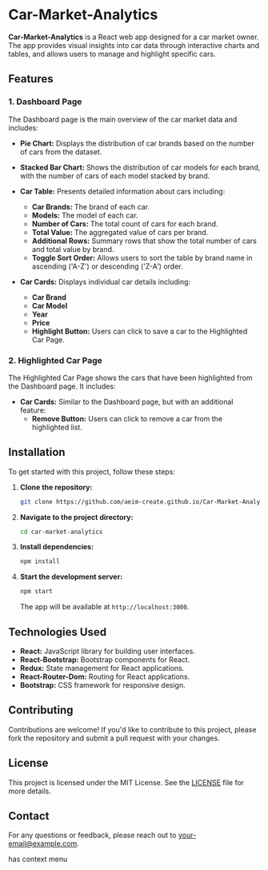 # Car-Market-Analytics
 
**Car-Market-Analytics** is a React web app designed for a car market owner. The app provides visual insights into car data through interactive charts and tables, and allows users to manage and highlight specific cars.
 
## Features
 
### 1. Dashboard Page
 
The Dashboard page is the main overview of the car market data and includes:
 
- **Pie Chart:** Displays the distribution of car brands based on the number of cars from the dataset.
- **Stacked Bar Chart:** Shows the distribution of car models for each brand, with the number of cars of each model stacked by brand.
- **Car Table:** Presents detailed information about cars including:
  - **Car Brands:** The brand of each car.
  - **Models:** The model of each car.
  - **Number of Cars:** The total count of cars for each brand.
  - **Total Value:** The aggregated value of cars per brand.
  - **Additional Rows:** Summary rows that show the total number of cars and total value by brand.
  - **Toggle Sort Order:** Allows users to sort the table by brand name in ascending ('A-Z') or descending ('Z-A') order.
 
- **Car Cards:** Displays individual car details including:
  - **Car Brand**
  - **Car Model**
  - **Year**
  - **Price**
  - **Highlight Button:** Users can click to save a car to the Highlighted Car Page.
 
### 2. Highlighted Car Page
 
The Highlighted Car Page shows the cars that have been highlighted from the Dashboard page. It includes:
 
- **Car Cards:** Similar to the Dashboard page, but with an additional feature:
  - **Remove Button:** Users can click to remove a car from the highlighted list.
 
## Installation
 
To get started with this project, follow these steps:
 
1. **Clone the repository:**
 
    ```bash
    git clone https://github.com/aeim-create.github.io/Car-Market-Analytics.git
    ```
 
2. **Navigate to the project directory:**
 
    ```bash
    cd car-market-analytics
    ```
 
3. **Install dependencies:**
 
    ```bash
    npm install
    ```
 
4. **Start the development server:**
 
    ```bash
    npm start
    ```
 
   The app will be available at `http://localhost:3000`.
 
## Technologies Used
 
- **React:** JavaScript library for building user interfaces.
- **React-Bootstrap:** Bootstrap components for React.
- **Redux:** State management for React applications.
- **React-Router-Dom:** Routing for React applications.
- **Bootstrap:** CSS framework for responsive design.
 
## Contributing
 
Contributions are welcome! If you'd like to contribute to this project, please fork the repository and submit a pull request with your changes.
 
## License
 
This project is licensed under the MIT License. See the [LICENSE](LICENSE) file for more details.
 
## Contact
 
For any questions or feedback, please reach out to [your-email@example.com](mailto:your-email@example.com).

has context menu
